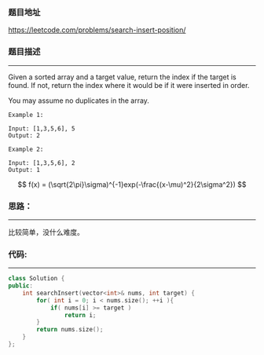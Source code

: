 ### 题目地址
https://leetcode.com/problems/search-insert-position/

### 题目描述

------

Given a sorted array and a target value, return the index if the target is found. If not, return the index where it would be if it were inserted in order.

You may assume no duplicates in the array.

```
Example 1:

Input: [1,3,5,6], 5
Output: 2
```
```
Example 2:

Input: [1,3,5,6], 2
Output: 1
```
$$
f(x) = (\sqrt{2\pi}\sigma)^{-1}exp(-\frac{(x-\mu)^2}{2\sigma^2})
$$

### **思路：**
------

比较简单，没什么难度。

### **代码:**
------

```c++
class Solution {
public:
    int searchInsert(vector<int>& nums, int target) {
        for( int i = 0; i < nums.size(); ++i ){
            if( nums[i] >= target )
                return i;
        }
        return nums.size();
    }
};
```
